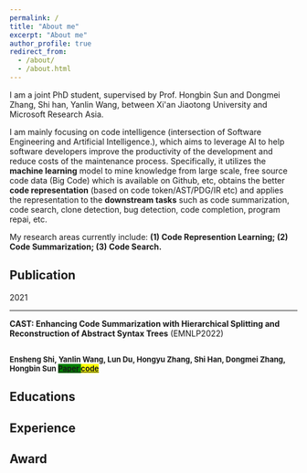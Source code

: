 ```yaml
---
permalink: /
title: "About me"
excerpt: "About me"
author_profile: true
redirect_from: 
  - /about/
  - /about.html
---
```

I am a joint PhD student, supervised by Prof. Hongbin Sun and Dongmei Zhang, Shi han, Yanlin Wang, between Xi'an Jiaotong University and Microsoft Research Asia. 

I am mainly focusing on code intelligence (intersection of Software Engineering and Artificial Intelligence.), which aims to leverage AI to help software developers improve the productivity of the development and reduce costs of the maintenance process. Specifically, it utilizes the **machine learning** model to mine knowledge from large scale, free source code data (Big Code) which is available on Github, etc, obtains the better **code representation** (based on code token/AST/PDG/IR etc) and applies the representation to the **downstream tasks** such as code summarization, code search, clone detection, bug detection,  code completion, program repai, etc.

My research areas currently include: **(1) Code Represention Learning; (2) Code Summarization; (3) Code Search.**



## Publication
2021

------
**CAST: Enhancing Code Summarization with Hierarchical Splitting and Reconstruction of Abstract Syntax Trees** (EMNLP2022)
 <font size=2>


Ensheng Shi</u>, Yanlin Wang, Lun Du, Hongyu Zhang, Shi Han, Dongmei Zhang, Hongbin Sun
<font style="background: green">[ Paper ](https://aclanthology.org/2021.emnlp-main.332.pdf)</font> 
<font style="background: yellow">[code](https://github.com/DeepSoftwareAnalytics/CAST)</font>
</font>
---


## Educations

## Experience

## Award

